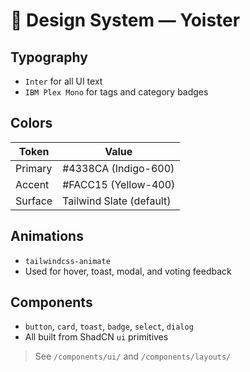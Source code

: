 # 🎨 Design System — Yoister

## Typography

- `Inter` for all UI text
- `IBM Plex Mono` for tags and category badges

## Colors

| Token | Value |
|-------|-------|
| Primary | #4338CA (Indigo-600) |
| Accent | #FACC15 (Yellow-400) |
| Surface | Tailwind Slate (default) |

## Animations

- `tailwindcss-animate`
- Used for hover, toast, modal, and voting feedback

## Components

- `button`, `card`, `toast`, `badge`, `select`, `dialog`
- All built from ShadCN `ui` primitives

> See `/components/ui/` and `/components/layouts/`

